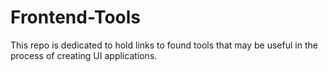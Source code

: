 # Frontend-Tools
This repo is dedicated to hold links to found tools that may be useful in the process of creating UI applications. 
